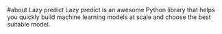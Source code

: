 #about Lazy predict 
Lazy predict is an awesome Python library that helps you quickly build machine learning models at scale and choose the best suitable model.
